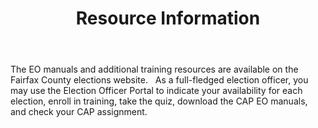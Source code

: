 ﻿---
layout: slide
title: "Resource Information"
---

The EO manuals and additional training resources are available on the Fairfax County elections website.
 
As a full-fledged election officer, you may use the Election Officer Portal to indicate your availability for each election, enroll in training, take the quiz, download the CAP EO manuals, and check your CAP assignment.
